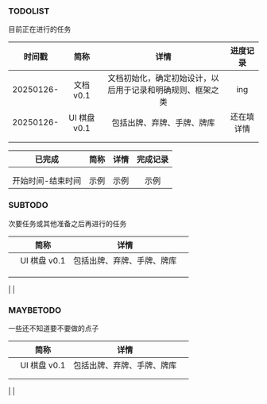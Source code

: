 ### TODOLIST

目前正在进行的任务

|  时间戳   |     简称     |                            详情                            |  进度记录  |
| :-------: | :----------: | :--------------------------------------------------------: | :--------: |
| 20250126- |  文档 v0.1   | 文档初始化，确定初始设计，以后用于记录和明确规则、框架之类 |    ing     |
| 20250126- | UI 棋盘 v0.1 |                 包括出牌、弃牌、手牌、牌库                 | 还在填详情 |
|           |              |                                                            |            |
|           |              |                                                            |            |

|    **已完成**     | 简称 | **详情** | 完成记录 |
| :---------------: | :--: | :------: | :------: |
|                   |      |          |          |
|                   |      |          |          |
| 开始时间-结束时间 | 示例 |   示例   |   示例   |





### SUBTODO

次要任务或其他准备之后再进行的任务

|      |     简称     |            详情            |      |
| :--: | :----------: | :------------------------: | :--: |
|      | UI 棋盘 v0.1 | 包括出牌、弃牌、手牌、牌库 |      |
|      |              |                            |      |
|      |              |                            |      |
|      |              |                            |      |

|
|





### MAYBETODO

一些还不知道要不要做的点子

|      |     简称     |            详情            |      |
| :--: | :----------: | :------------------------: | :--: |
|      | UI 棋盘 v0.1 | 包括出牌、弃牌、手牌、牌库 |      |
|      |              |                            |      |
|      |              |                            |      |

|
|

